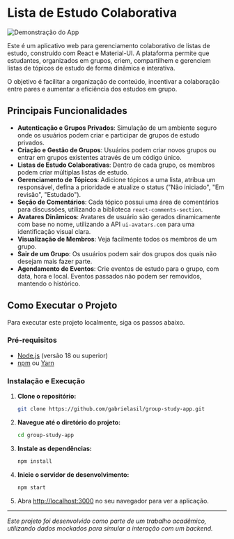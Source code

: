 # Lista de Estudo Colaborativa

![Demonstração do App](https://i.imgur.com/rS7zP2W.png)

Este é um aplicativo web para gerenciamento colaborativo de listas de estudo, construído com React e Material-UI. A plataforma permite que estudantes, organizados em grupos, criem, compartilhem e gerenciem listas de tópicos de estudo de forma dinâmica e interativa.

O objetivo é facilitar a organização de conteúdo, incentivar a colaboração entre pares e aumentar a eficiência dos estudos em grupo.

## Principais Funcionalidades

- **Autenticação e Grupos Privados**: Simulação de um ambiente seguro onde os usuários podem criar e participar de grupos de estudo privados.
- **Criação e Gestão de Grupos**: Usuários podem criar novos grupos ou entrar em grupos existentes através de um código único.
- **Listas de Estudo Colaborativas**: Dentro de cada grupo, os membros podem criar múltiplas listas de estudo.
- **Gerenciamento de Tópicos**: Adicione tópicos a uma lista, atribua um responsável, defina a prioridade e atualize o status ("Não iniciado", "Em revisão", "Estudado").
- **Seção de Comentários**: Cada tópico possui uma área de comentários para discussões, utilizando a biblioteca `react-comments-section`.
- **Avatares Dinâmicos**: Avatares de usuário são gerados dinamicamente com base no nome, utilizando a API `ui-avatars.com` para uma identificação visual clara.
- **Visualização de Membros**: Veja facilmente todos os membros de um grupo.
- **Sair de um Grupo**: Os usuários podem sair dos grupos dos quais não desejam mais fazer parte.
- **Agendamento de Eventos**: Crie eventos de estudo para o grupo, com data, hora e local. Eventos passados não podem ser removidos, mantendo o histórico.

## Como Executar o Projeto

Para executar este projeto localmente, siga os passos abaixo.

### Pré-requisitos

- [Node.js](https://nodejs.org/) (versão 18 ou superior)
- [npm](https://www.npmjs.com/) ou [Yarn](https://yarnpkg.com/)

### Instalação e Execução

1.  **Clone o repositório:**

    ```bash
    git clone https://github.com/gabrielasil/group-study-app.git
    ```

2.  **Navegue até o diretório do projeto:**

    ```bash
    cd group-study-app
    ```

3.  **Instale as dependências:**

    ```bash
    npm install
    ```

4.  **Inicie o servidor de desenvolvimento:**

    ```bash
    npm start
    ```

5.  Abra [http://localhost:3000](http://localhost:3000) no seu navegador para ver a aplicação.

---

_Este projeto foi desenvolvido como parte de um trabalho acadêmico, utilizando dados mockados para simular a interação com um backend._
